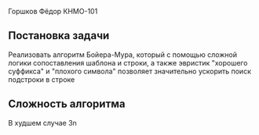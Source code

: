 Горшков Фёдор КНМО-101

## Постановка задачи

Реализовать алгоритм Бойера-Мура, который с помощью сложной логики сопоставления шаблона и строки,
а также эвристик "хорошего суффикса" и "плохого символа" позволяет значительно ускорить поиск подстроки в строке

## Сложность алгоритма

В худшем случае 3n
